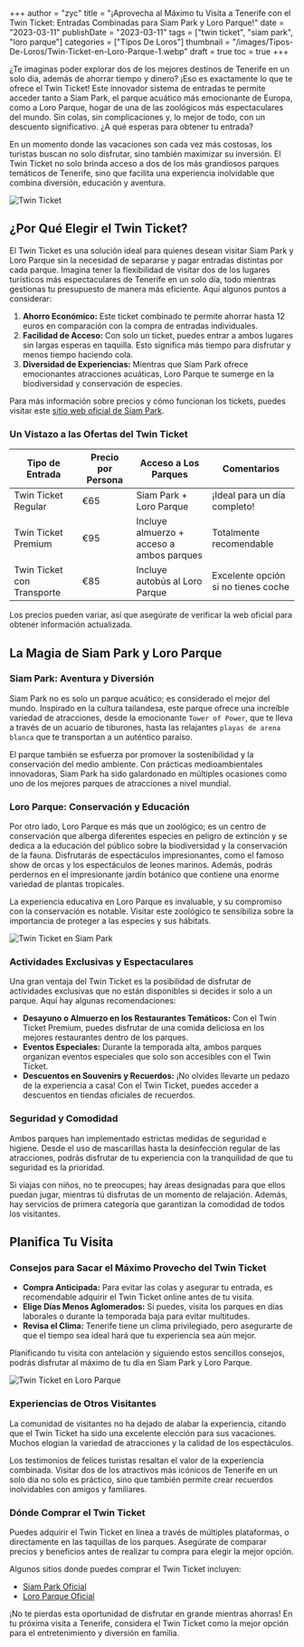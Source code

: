+++
author = "zyc"
title = "¡Aprovecha al Máximo tu Visita a Tenerife con el Twin Ticket: Entradas Combinadas para Siam Park y Loro Parque!"
date = "2023-03-11"
publishDate = "2023-03-11"
tags = ["twin ticket", "siam park", "loro parque"]
categories = ["Tipos De Loros"]
thumbnail = "/images/Tipos-De-Loros/Twin-Ticket-en-Loro-Parque-1.webp"
draft = true
toc = true
+++


¿Te imaginas poder explorar dos de los mejores destinos de Tenerife en un solo día, además de ahorrar tiempo y dinero? ¡Eso es exactamente lo que te ofrece el Twin Ticket! Este innovador sistema de entradas te permite acceder tanto a Siam Park, el parque acuático más emocionante de Europa, como a Loro Parque, hogar de una de las zoológicos más espectaculares del mundo. Sin colas, sin complicaciones y, lo mejor de todo, con un descuento significativo. ¿A qué esperas para obtener tu entrada? 

En un momento donde las vacaciones son cada vez más costosas, los turistas buscan no solo disfrutar, sino también maximizar su inversión. El Twin Ticket no solo brinda acceso a dos de los más grandiosos parques temáticos de Tenerife, sino que facilita una experiencia inolvidable que combina diversión, educación y aventura.

![Twin Ticket](/images/Tipos-De-Loros/Twin-Ticket-1.webp)

## ¿Por Qué Elegir el Twin Ticket?

El Twin Ticket es una solución ideal para quienes desean visitar Siam Park y Loro Parque sin la necesidad de separarse y pagar entradas distintas por cada parque. Imagina tener la flexibilidad de visitar dos de los lugares turísticos más espectaculares de Tenerife en un solo día, todo mientras gestionas tu presupuesto de manera más eficiente. Aquí algunos puntos a considerar:

1. **Ahorro Económico:** Este ticket combinado te permite ahorrar hasta 12 euros en comparación con la compra de entradas individuales. 
2. **Facilidad de Acceso:** Con solo un ticket, puedes entrar a ambos lugares sin largas esperas en taquilla. Esto significa más tiempo para disfrutar y menos tiempo haciendo cola.
3. **Diversidad de Experiencias:** Mientras que Siam Park ofrece emocionantes atracciones acuáticas, Loro Parque te sumerge en la biodiversidad y conservación de especies.

Para más información sobre precios y cómo funcionan los tickets, puedes visitar este [sitio web oficial de Siam Park](https://www.siam-park.com).

### Un Vistazo a las Ofertas del Twin Ticket 

| Tipo de Entrada       | Precio por Persona | Acceso a Los Parques                   | Comentarios                           |
|-----------------------|-------------------|----------------------------------------|--------------------------------------|
| Twin Ticket Regular    | €65               | Siam Park + Loro Parque                 | ¡Ideal para un día completo!         |
| Twin Ticket Premium     | €95               | Incluye almuerzo + acceso a ambos parques | Totalmente recomendable               |
| Twin Ticket con Transporte | €85          | Incluye autobús al Loro Parque          | Excelente opción si no tienes coche  |

Los precios pueden variar, así que asegúrate de verificar la web oficial para obtener información actualizada.

## La Magia de Siam Park y Loro Parque

### Siam Park: Aventura y Diversión

Siam Park no es solo un parque acuático; es considerado el mejor del mundo. Inspirado en la cultura tailandesa, este parque ofrece una increíble variedad de atracciones, desde la emocionante `Tower of Power`, que te lleva a través de un acuario de tiburones, hasta las relajantes `playas de arena blanca` que te transportan a un auténtico paraíso. 

El parque también se esfuerza por promover la sostenibilidad y la conservación del medio ambiente. Con prácticas medioambientales innovadoras, Siam Park ha sido galardonado en múltiples ocasiones como uno de los mejores parques de atracciones a nivel mundial.

### Loro Parque: Conservación y Educación

Por otro lado, Loro Parque es más que un zoológico; es un centro de conservación que alberga diferentes especies en peligro de extinción y se dedica a la educación del público sobre la biodiversidad y la conservación de la fauna. Disfrutarás de espectáculos impresionantes, como el famoso show de orcas y los espectáculos de leones marinos. Además, podrás perdernos en el impresionante jardín botánico que contiene una enorme variedad de plantas tropicales.

La experiencia educativa en Loro Parque es invaluable, y su compromiso con la conservación es notable. Visitar este zoológico te sensibiliza sobre la importancia de proteger a las especies y sus hábitats.

![Twin Ticket en Siam Park](/images/Tipos-De-Loros/Twin-Ticket-en-Siam-Park-1.webp)

### Actividades Exclusivas y Espectaculares

Una gran ventaja del Twin Ticket es la posibilidad de disfrutar de actividades exclusivas que no están disponibles si decides ir solo a un parque. Aquí hay algunas recomendaciones:

- **Desayuno o Almuerzo en los Restaurantes Temáticos:** Con el Twin Ticket Premium, puedes disfrutar de una comida deliciosa en los mejores restaurantes dentro de los parques.
- **Eventos Especiales:** Durante la temporada alta, ambos parques organizan eventos especiales que solo son accesibles con el Twin Ticket.
- **Descuentos en Souvenirs y Recuerdos:** ¡No olvides llevarte un pedazo de la experiencia a casa! Con el Twin Ticket, puedes acceder a descuentos en tiendas oficiales de recuerdos.

### Seguridad y Comodidad

Ambos parques han implementado estrictas medidas de seguridad e higiene. Desde el uso de mascarillas hasta la desinfección regular de las atracciones, podrás disfrutar de tu experiencia con la tranquilidad de que tu seguridad es la prioridad. 

Si viajas con niños, no te preocupes; hay áreas designadas para que ellos puedan jugar, mientras tú disfrutas de un momento de relajación. Además, hay servicios de primera categoría que garantizan la comodidad de todos los visitantes.

## Planifica Tu Visita

### Consejos para Sacar el Máximo Provecho del Twin Ticket

- **Compra Anticipada:** Para evitar las colas y asegurar tu entrada, es recomendable adquirir el Twin Ticket online antes de tu visita.
- **Elige Días Menos Aglomerados:** Si puedes, visita los parques en días laborales o durante la temporada baja para evitar multitudes.
- **Revisa el Clima:** Tenerife tiene un clima privilegiado, pero asegurarte de que el tiempo sea ideal hará que tu experiencia sea aún mejor.

Planificando tu visita con antelación y siguiendo estos sencillos consejos, podrás disfrutar al máximo de tu día en Siam Park y Loro Parque. 

![Twin Ticket en Loro Parque](/images/Tipos-De-Loros/Twin-Ticket-en-Loro-Parque-1.webp)

### Experiencias de Otros Visitantes

La comunidad de visitantes no ha dejado de alabar la experiencia, citando que el Twin Ticket ha sido una excelente elección para sus vacaciones. Muchos elogian la variedad de atracciones y la calidad de los espectáculos.

Los testimonios de felices turistas resaltan el valor de la experiencia combinada. Visitar dos de los atractivos más icónicos de Tenerife en un solo día no solo es práctico, sino que también permite crear recuerdos inolvidables con amigos y familiares.

### Dónde Comprar el Twin Ticket

Puedes adquirir el Twin Ticket en línea a través de múltiples plataformas, o directamente en las taquillas de los parques. Asegúrate de comparar precios y beneficios antes de realizar tu compra para elegir la mejor opción. 

Algunos sitios donde puedes comprar el Twin Ticket incluyen:

- [Siam Park Oficial](https://www.siam-park.com)
- [Loro Parque Oficial](https://www.loroparque.com)

¡No te pierdas esta oportunidad de disfrutar en grande mientras ahorras! En tu próxima visita a Tenerife, considera el Twin Ticket como la mejor opción para el entretenimiento y diversión en familia.
